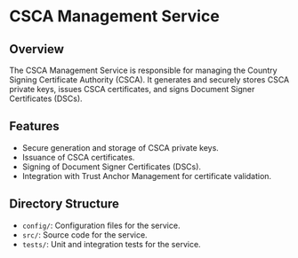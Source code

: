 # CSCA Management Service

## Overview

The CSCA Management Service is responsible for managing the Country Signing Certificate Authority (CSCA). It generates and securely stores CSCA private keys, issues CSCA certificates, and signs Document Signer Certificates (DSCs).

## Features

- Secure generation and storage of CSCA private keys.
- Issuance of CSCA certificates.
- Signing of Document Signer Certificates (DSCs).
- Integration with Trust Anchor Management for certificate validation.

## Directory Structure

- `config/`: Configuration files for the service.
- `src/`: Source code for the service.
- `tests/`: Unit and integration tests for the service.
